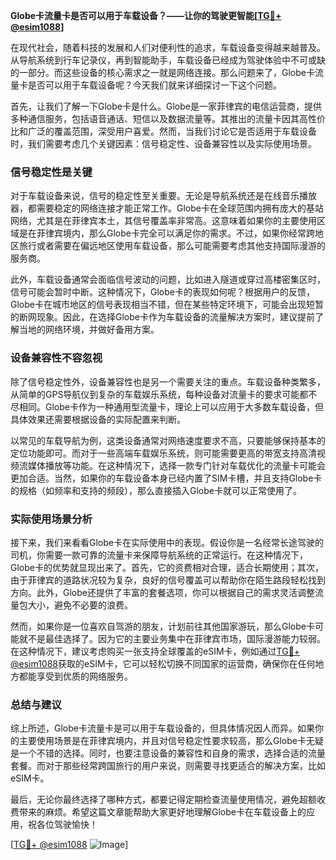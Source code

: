**Globe卡流量卡是否可以用于车载设备？——让你的驾驶更智能[[TG💪+ @esim1088](https://t.me/s/esim1088)]**

在现代社会，随着科技的发展和人们对便利性的追求，车载设备变得越来越普及。从导航系统到行车记录仪，再到智能助手，车载设备已经成为驾驶体验中不可或缺的一部分。而这些设备的核心需求之一就是网络连接。那么问题来了，Globe卡流量卡是否可以用于车载设备呢？今天我们就来详细探讨一下这个问题。

首先，让我们了解一下Globe卡是什么。Globe是一家菲律宾的电信运营商，提供多种通信服务，包括语音通话、短信以及数据流量等。其推出的流量卡因其高性价比和广泛的覆盖范围，深受用户喜爱。然而，当我们讨论它是否适用于车载设备时，我们需要考虑几个关键因素：信号稳定性、设备兼容性以及实际使用场景。

### **信号稳定性是关键**

对于车载设备来说，信号的稳定性至关重要。无论是导航系统还是在线音乐播放器，都需要稳定的网络连接才能正常工作。Globe卡在全球范围内拥有庞大的基站网络，尤其是在菲律宾本土，其信号覆盖率非常高。这意味着如果你的主要使用区域是在菲律宾境内，那么Globe卡完全可以满足你的需求。不过，如果你经常跨地区旅行或者需要在偏远地区使用车载设备，那么可能需要考虑其他支持国际漫游的服务商。

此外，车载设备通常会面临信号波动的问题，比如进入隧道或穿过高楼密集区时，信号可能会暂时中断。这种情况下，Globe卡的表现如何呢？根据用户的反馈，Globe卡在城市地区的信号表现相当不错，但在某些特定环境下，可能会出现短暂的断网现象。因此，在选择Globe卡作为车载设备的流量解决方案时，建议提前了解当地的网络环境，并做好备用方案。

### **设备兼容性不容忽视**

除了信号稳定性外，设备兼容性也是另一个需要关注的重点。车载设备种类繁多，从简单的GPS导航仪到复杂的车载娱乐系统，每种设备对流量卡的要求可能都不尽相同。Globe卡作为一种通用型流量卡，理论上可以应用于大多数车载设备，但具体效果还需要根据设备的实际配置来判断。

以常见的车载导航为例，这类设备通常对网络速度要求不高，只要能够保持基本的定位功能即可。而对于一些高端车载娱乐系统，则可能需要更高的带宽支持高清视频流媒体播放等功能。在这种情况下，选择一款专门针对车载优化的流量卡可能会更加合适。当然，如果你的车载设备本身已经内置了SIM卡槽，并且支持Globe卡的规格（如频率和支持的频段），那么直接插入Globe卡就可以正常使用了。

### **实际使用场景分析**

接下来，我们来看看Globe卡在实际使用中的表现。假设你是一名经常长途驾驶的司机，你需要一款可靠的流量卡来保障导航系统的正常运行。在这种情况下，Globe卡的优势就显现出来了。首先，它的资费相对合理，适合长期使用；其次，由于菲律宾的道路状况较为复杂，良好的信号覆盖可以帮助你在陌生路段轻松找到方向。此外，Globe还提供了丰富的套餐选项，你可以根据自己的需求灵活调整流量包大小，避免不必要的浪费。

然而，如果你是一位喜欢自驾游的朋友，计划前往其他国家游玩，那么Globe卡可能就不是最佳选择了。因为它的主要业务集中在菲律宾市场，国际漫游能力较弱。在这种情况下，建议考虑购买一张支持全球覆盖的eSIM卡，例如通过[TG💪+ @esim1088](https://t.me/s/esim1088)获取的eSIM卡，它可以轻松切换不同国家的运营商，确保你在任何地方都能享受到优质的网络服务。

### **总结与建议**

综上所述，Globe卡流量卡是可以用于车载设备的，但具体情况因人而异。如果你的主要使用场景是在菲律宾境内，并且对信号稳定性要求较高，那么Globe卡无疑是一个不错的选择。同时，也要注意设备的兼容性和自身的需求，选择合适的流量套餐。而对于那些经常跨国旅行的用户来说，则需要寻找更适合的解决方案，比如eSIM卡。

最后，无论你最终选择了哪种方式，都要记得定期检查流量使用情况，避免超额收费带来的麻烦。希望这篇文章能帮助大家更好地理解Globe卡在车载设备上的应用，祝各位驾驶愉快！

[[TG💪+ @esim1088](https://t.me/s/esim1088) ![Image](https://i.postimg.cc/4NQfJmqS/Snipaste-2025-05-13-00-14-12.png)]
